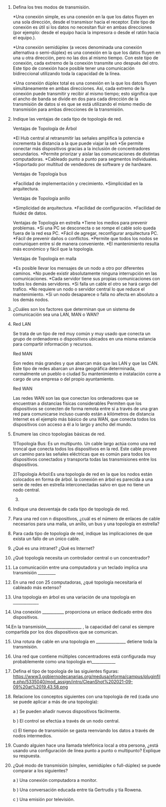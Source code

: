 1. Defina los tres modos de transmisión.

   *Una conexión simple, es una conexión en la que los datos fluyen en una sola dirección, desde el transmisor hacia el receptor. Este tipo de conexión es útil si     los datos no necesitan fluir en ambas direcciones (por ejemplo: desde el equipo hacia la impresora o desde el ratón hacia el equipo.).

   *Una conexión semidúplex (a veces denominada una conexión alternativa o semi-dúplex) es una conexión en la que los datos fluyen en una u otra dirección, pero       no las dos al mismo tiempo. Con este tipo de conexión, cada extremo de la conexión transmite uno después del otro. Este tipo de conexión hace posible tener       una comunicación bidireccional utilizando toda la capacidad de la línea.

   *Una conexión dúplex total es una conexión en la que los datos fluyen simultáneamente en ambas direcciones. Así, cada extremo de la conexión puede transmitir y     recibir al mismo tiempo; esto significa que el ancho de banda se divide en dos para cada dirección de la transmisión de datos si es que se está utilizando el     mismo medio de transmisión para ambas direcciones de la transmisión.

2. Indique las ventajas de cada tipo de topología de red. 
     
     Ventajas de Topología de Árbol 
      
     *El Hub central al retransmitir las señales amplifica la potencia e incrementa la distancia a la que puede viajar la señ                                          *Se permite conectar más dispositivos gracias a la inclusión de concentradores secundarios. 
     *Permite priorizar y aislar las comunicaciones de distintas computadoras. 
     *Cableado punto a punto para segmentos individuales. 
     *Soportado por multitud de vendedores de software y de hardware.
     
     Ventajas de Topología bus
      
     *Facilidad de implementación y crecimiento.
     *Simplicidad en la arquitectura.
      
     Ventajas de Topología anillo
      
     *Simplicidad de arquitectura. 
     *Facilidad de configuración. 
     *Facilidad de fluidez de datos.
     
      Ventajas de Topología en estrella
     *Tiene los medios para prevenir problemas. 
     *Si una PC se desconecta o se rompe el cable solo queda fuera de la red esa PC. 
     *Fácil de agregar, reconfigurar arquitectura PC. 
     *Fácil de prevenir daños o conflictos. 
     *Permite que todos los nodos se comuniquen entre sí de manera conveniente.
     *El mantenimiento resulta más económico y fácil que la topología.
     
     Ventajas de Topología en malla
     
     *Es posible llevar los mensajes de un nodo a otro por diferentes caminos. 
     *No puede existir absolutamente ninguna interrupción en las comunicaciones.
     *Cada servidor tiene sus propias comunicaciones con todos los demás servidores.
     *Si falla un cable el otro se hará cargo del trafico. 
     *No requiere un nodo o servidor central lo que reduce el mantenimiento. 
     *Si un nodo desaparece o falla no afecta en absoluto a los demás nodos.
     

3. ¿Cuáles son los factores que determinan que un sistema de comunicación sea una LAN, MAN o WAN?
4. 
     Red LAN
     
     Se trata de un tipo de red muy común y muy usado que conecta un grupo de ordenadores o dispositivos ubicados en una misma estancia para compartir información      y recursos.
     
     Red MAN
     
     Son redes más grandes y que abarcan más que las LAN y que las CAN. Este tipo de redes abarcan un área geográfica determinada, normalmente un pueblo o ciudad
     Su mantenimiento e instalación corre a cargo de una empresa o del propio ayuntamiento.
     
     Red WAN
     
     Las redes WAN son las que conectan los ordenadores que se encuentran a distancias físicas considerables
     Permiten que los dispositivos se conecten de forma remota entre sí a través de una gran red para comunicarse incluso cuando están a kilómetros de distancia
     Internet es el ejemplo más básico de una WAN, que conecta todos los dispositivos con acceso a él a lo largo y ancho del mundo.
     

4. Enumere las cinco topologías básicas de red.
  
      1)Topología Bus: Es un multipunto. Un cable largo actúa como una red troncal que conecta todos los dispositivos en la red. Este cable provee un camino para       las señales eléctricas que es común para todos los dispositivos conectados y transporta todas las transmisiones entre los dispositivos.
     
      2)Topología Arbol:Es una topología de red en la que los nodos están colocados en forma de árbol. la conexión en árbol es parecida a una serie de redes en         estrella interconectadas salvo en que no tiene un nodo central.
      
      3)

5. Indique una desventaja de cada tipo de topología de red.

6. Para una red con n dispositivos, ¿cuál es el número de enlaces de cable necesarios para una malla, un anillo, un bus y una topología en estrella?

7. Para cada tipo de topología de red, indique las implicaciones de que exista un fallo de un único cable.

8. ¿Qué es una intranet? ¿Qué es Internet?

9. ¿Qué topología necesita un controlador central o un concentrador?

10. La comunicación entre una computadora y un teclado implica una transmisión _________

11. En una red con 25 computadoras, ¿qué topología necesitaría el cableado más extenso?

12. Una topología en árbol es una variación de una topología en _____________

13. Una conexión ___________   proporciona un enlace dedicado entre dos dispositivos.

14.En la transmisión__________________   , la capacidad del canal es siempre compartida por los dos dispositivos que se comunican.

15. Una rotura de cable en una topología en _______________   detiene toda la transmisión.

16. Una red que contiene múltiples concentradores está configurada muy probablemente como una topología en____________

17. Defina el tipo de topología de las siguientes figuras:
https://www3.gobiernodecanarias.org/medusa/eforma/campus/pluginfile.php/5335040/mod_assign/intro/CleanShot%202021-09-09%20at%2019.43.58.png

18. Relacione los conceptos siguientes con una topología de red (cada uno se puede aplicar a más de una topología):

       a ) Se pueden añadir nuevos dispositivos fácilmente.

       b ) El control se efectúa a través de un nodo central.

       c) El tiempo de transmisión se gasta reenviando los datos a través de nodos intermedios.

19. Cuando alguien hace una llamada telefónica local a otra persona, ¿está usando una configuración de línea punto a punto o multipunto? Explique su respuesta.

20. ¿Qué modo de transmisión (símplex, semidúplex o full-dúplex) se puede comparar a los siguientes?

     a ) Una conexión computadora a monitor.

     b ) Una conversación educada entre tía Gertrudis y tía Rowena. 

     c ) Una emisión por televisión.
